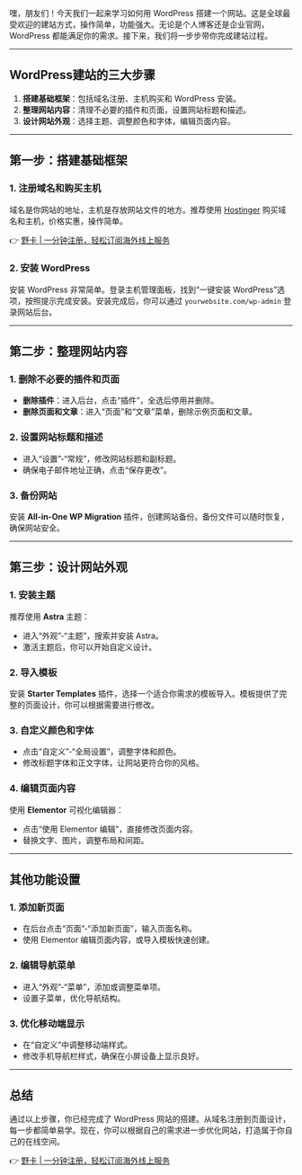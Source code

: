 嘿，朋友们！今天我们一起来学习如何用 WordPress 搭建一个网站。这是全球最受欢迎的建站方式，操作简单，功能强大。无论是个人博客还是企业官网，WordPress 都能满足你的需求。接下来，我们将一步步带你完成建站过程。

---

## WordPress建站的三大步骤

1. **搭建基础框架**：包括域名注册、主机购买和 WordPress 安装。
2. **整理网站内容**：清理不必要的插件和页面，设置网站标题和描述。
3. **设计网站外观**：选择主题、调整颜色和字体，编辑页面内容。

---

## 第一步：搭建基础框架

### 1. 注册域名和购买主机
域名是你网站的地址，主机是存放网站文件的地方。推荐使用 [Hostinger](https://bit.ly/3BysRqP) 购买域名和主机，价格实惠，操作简单。

👉 [野卡 | 一分钟注册，轻松订阅海外线上服务](https://bit.ly/bewildcard)

### 2. 安装 WordPress
安装 WordPress 非常简单。登录主机管理面板，找到“一键安装 WordPress”选项，按照提示完成安装。安装完成后，你可以通过 `yourwebsite.com/wp-admin` 登录网站后台。

---

## 第二步：整理网站内容

### 1. 删除不必要的插件和页面
- **删除插件**：进入后台，点击“插件”，全选后停用并删除。
- **删除页面和文章**：进入“页面”和“文章”菜单，删除示例页面和文章。

### 2. 设置网站标题和描述
- 进入“设置”-“常规”，修改网站标题和副标题。
- 确保电子邮件地址正确，点击“保存更改”。

### 3. 备份网站
安装 **All-in-One WP Migration** 插件，创建网站备份。备份文件可以随时恢复，确保网站安全。

---

## 第三步：设计网站外观

### 1. 安装主题
推荐使用 **Astra** 主题：
- 进入“外观”-“主题”，搜索并安装 Astra。
- 激活主题后，你可以开始自定义设计。

### 2. 导入模板
安装 **Starter Templates** 插件，选择一个适合你需求的模板导入。模板提供了完整的页面设计，你可以根据需要进行修改。

### 3. 自定义颜色和字体
- 点击“自定义”-“全局设置”，调整字体和颜色。
- 修改标题字体和正文字体，让网站更符合你的风格。

### 4. 编辑页面内容
使用 **Elementor** 可视化编辑器：
- 点击“使用 Elementor 编辑”，直接修改页面内容。
- 替换文字、图片，调整布局和间距。

---

## 其他功能设置

### 1. 添加新页面
- 在后台点击“页面”-“添加新页面”，输入页面名称。
- 使用 Elementor 编辑页面内容，或导入模板快速创建。

### 2. 编辑导航菜单
- 进入“外观”-“菜单”，添加或调整菜单项。
- 设置子菜单，优化导航结构。

### 3. 优化移动端显示
- 在“自定义”中调整移动端样式。
- 修改手机导航栏样式，确保在小屏设备上显示良好。

---

## 总结

通过以上步骤，你已经完成了 WordPress 网站的搭建。从域名注册到页面设计，每一步都简单易学。现在，你可以根据自己的需求进一步优化网站，打造属于你自己的在线空间。

👉 [野卡 | 一分钟注册，轻松订阅海外线上服务](https://bit.ly/bewildcard)